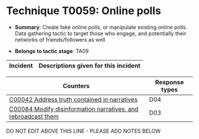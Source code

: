 # Technique T0059: Online polls

* **Summary**: Create fake online polls, or manipulate existing online polls. Data gathering tactic to target those who engage, and potentially their networks of friends/followers as well

* **Belongs to tactic stage**: TA09


| Incident | Descriptions given for this incident |
| -------- | -------------------- |



| Counters | Response types |
| -------- | -------------- |
| [C00042 Address truth contained in narratives](../generated_pages/counters/C00042.md) | D04 |
| [C00084 Modify disinformation narratives, and rebroadcast them](../generated_pages/counters/C00084.md) | D03 |


DO NOT EDIT ABOVE THIS LINE - PLEASE ADD NOTES BELOW